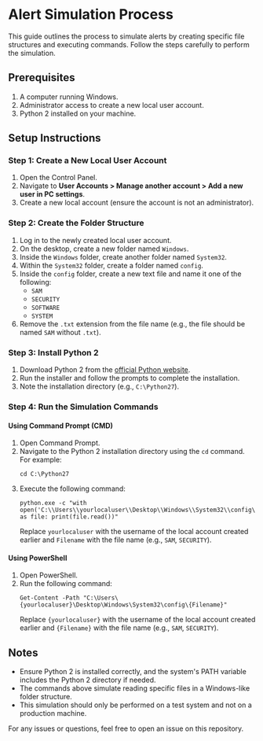 # Alert Simulation Process

This guide outlines the process to simulate alerts by creating specific file structures and executing commands. Follow the steps carefully to perform the simulation.

## Prerequisites

1. A computer running Windows.
2. Administrator access to create a new local user account.
3. Python 2 installed on your machine.

## Setup Instructions

### Step 1: Create a New Local User Account

1. Open the Control Panel.
2. Navigate to **User Accounts > Manage another account > Add a new user in PC settings**.
3. Create a new local account (ensure the account is not an administrator).

### Step 2: Create the Folder Structure

1. Log in to the newly created local user account.
2. On the desktop, create a new folder named `Windows`.
3. Inside the `Windows` folder, create another folder named `System32`.
4. Within the `System32` folder, create a folder named `config`.
5. Inside the `config` folder, create a new text file and name it one of the following:
   - `SAM`
   - `SECURITY`
   - `SOFTWARE`
   - `SYSTEM`
6. Remove the `.txt` extension from the file name (e.g., the file should be named `SAM` without `.txt`).

### Step 3: Install Python 2

1. Download Python 2 from the [official Python website](https://www.python.org/downloads/release/python-2718/).
2. Run the installer and follow the prompts to complete the installation.
3. Note the installation directory (e.g., `C:\Python27`).

### Step 4: Run the Simulation Commands

#### Using Command Prompt (CMD)

1. Open Command Prompt.
2. Navigate to the Python 2 installation directory using the `cd` command. For example:
   ```
   cd C:\Python27
   ```
3. Execute the following command:
   ```
   python.exe -c "with open('C:\\Users\\yourlocaluser\\Desktop\\Windows\\System32\\config\\Filename','r') as file: print(file.read())"
   ```
   Replace `yourlocaluser` with the username of the local account created earlier and `Filename` with the file name (e.g., `SAM`, `SECURITY`).

#### Using PowerShell

1. Open PowerShell.
2. Run the following command:
   ```
   Get-Content -Path "C:\Users\{yourlocaluser}\Desktop\Windows\System32\config\{Filename}"
   ```
   Replace `{yourlocaluser}` with the username of the local account created earlier and `{Filename}` with the file name (e.g., `SAM`, `SECURITY`).

## Notes

- Ensure Python 2 is installed correctly, and the system's PATH variable includes the Python 2 directory if needed.
- The commands above simulate reading specific files in a Windows-like folder structure.
- This simulation should only be performed on a test system and not on a production machine.

For any issues or questions, feel free to open an issue on this repository.
